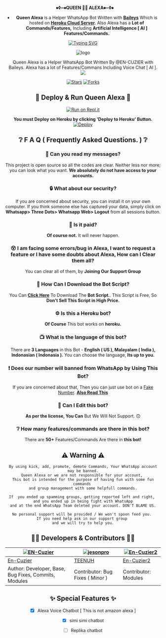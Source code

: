 


<div align="center">

   **⦁◊═⦁QUEEN 🧝‍♀️ ALEXA⦁═◊⦁**
- **Queen Alexa** is a Helper WhatsApp Bot Written with **[Baileys](https://github.com/adiwajshing/baileys)** Which is hosted on **[Heroku Cloud Server](https://heroku.com).** Also Alexa has a **Lot of Commands/Features,** Including **Artificial Intelligence [ AI ] Features/Commands.**


<p align="center">
    <a href="https://github.com/En-Cuzier">
        <img
            src="https://readme-typing-svg.herokuapp.com?size=33&width=1000&lines=Welcome+To+Queen+Alexa...+Thank+You+For+Visiting...."
            alt="Typing SVG"
        />
    </a>
</p>


<div align="center">

  ![logo](https://telegra.ph/file/b373cf75c9fddb6721650.jpg)



<p align="center">
    Queen Alexa is a Helper WhatsApp Bot Written By @EN-CUZIER with Baileys. Alexa has a lot of Features/Commans Including Voice Chat [ AI ].
    <br>
     <img src="https://img.shields.io/github/repo-size/En-Cuzier/alexa?color=green&label=Repo%20total%20size&style=plastic">

<p align="center">
<a href="https://github.com/En-Cuzier/alexa/stargazers/"><img title="Stars" src="https://img.shields.io/github/stars/En-Cuzier/alexa?color=blue&style=flat-square"></a>
<a href="https://github.com/En-Cuzier/alexa/network/members"><img title="Forks" src="https://img.shields.io/github/forks/En-Cuzier/alexa?color=pink&style=flat-square"></a>


  
## 💫 Deploy & Run Queen Alexa 💫

[![Run on Repl.it](https://repl.it/badge/github/TOXIC-DEVIL/WhatsAlexa)](https://replit.com/@TOXICDEVIL/WhatsAlexa)

**You must Deploy on Heroku by clicking 'Deploy to Heroku' Button.**
[![Deploy](https://www.herokucdn.com/deploy/button.svg)](https://heroku.com/deploy?template=https://github.com/En-Cuzier/alexa)

## ❔ F A Q ( Frequently Asked Questions. ) ❔

### 💬 Can you read my messages?

This project is open source so all the codes are clear. Neither less nor more; you can look what you want. **We absolutely do not have access to your accounts.**

### 🔒 What about our security?

If you are concerned about security, you can install it on your own computer. If you think someone else has captured your data, simply click on **Whatsapp> Three Dots> Whatsapp Web> Logout** from all sessions button.
  
### 💸 Is it paid?

**Of course not.** It will never happen. 
    
### 😵 I am facing some errors/bug in Alexa, I want to request a feature or I have some doubts about Alexa, How can I Clear them all? 
  
You can clear all of them, by **Joining Our Support Group**
<!--- **SUPPORT GROUP LINK:** -->

### 📃 How Can I Download the Bot Script?

You Can **[Click Here](https://github.com/En-Cuzier/alexa/archive/refs/heads/master.zip)** To Download The **Bot Script**.. This Script is Free, So **Don't Sell This Script in High Price.**

### ⚙ Is this a Heroku bot?

**Of Course** This bot works on **heroku.**

### 📺 What is the language of this bot?

There are **3 Languages** in this Bot - **English ( US ), Malayalam ( India ), Indonasian ( Indonasia ).** You can choose the language, **Its up to you.**

### ❗ Does our number will banned from WhatsApp by Using This Bot?

If you are concerned about that, Then you can just use bot on a [Fake Number](https://youtu.be/v8lGcQp0RjQ). **[Also Read This](https://github.com/TOXIC-DEVIL/WhatsAlexa#-warnings--disclaimers-)**

### 🔄 Can I Edit this bot?

**As per the license, You Can** But We Will Not Support. 🙃

### ❔ How many features/commands are there in this bot?

There are **50+** Features/Commands Are there in **this bot!**

## ⚠ Warning ⚠

```
By using kick, add, promote, demote Commands, Your WhatsApp account may be banned.
Queen Alexa or we are not responsible for your account, 
This bot is intended for the purpose of having fun with some fun commands 
and group management with some helpfull commands.

If  you ended up spamming groups, getting reported left and right, 
and you ended up in being fight with WhatsApp
and at the end WhatsApp Team deleted your account. DON'T BLAME US.

No personal support will be provided / We won't spoon feed you. 
If you need help ask in our support group 
and we will try to help you.
```
  
## 👨‍💻 Developers & Contributors 👨‍💻

 [![EN-Cuzier](https://github.com/En-Cuzier.png?size=100)](https://github.com/En-Cuzier) | [![jesonpro](https://github.com/jesonpro.png?size=100)](https://github.com/jesonpro) | [![En-Cuzier2](https://github.com/En-Cuzier2.png?size=100)](https://github.com/En-Cuzier2) |
----|----|----|
[En-Cuzier](https://github.com/En-Cuzier)  | [TEENUH](https://github.com/jesonpro) | [En-Cuzier2](https://github.com/En-Cuzier2) |
Author: Developer, Base, Bug Fixes, Commits, Modules | Contributor: Bug Fixes ( Minor )| Contributor: Modules |

## ✨ Special Features ✨

- [x] Alexa Voice Chatbot [ This is not amazon alexa ]

- [x] simi simi chatbot

- [ ] Replika chatbot
